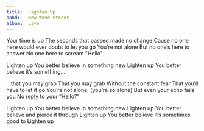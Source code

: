 ```yaml
---
title:  Lighten Up
band:   New Wave Stoner
album:  Live
---
```


Your time is up
The seconds that passed made no change
Cause no one here would ever doubt to let you go
You’re not alone
But no one’s here to answer
No one here to scream "Hello"

Lighten up
You better believe in something new
Lighten up
You better believe it’s something...

...that you may grab
That you may grab
Without the constant fear
That you’ll have to let it go
You’re not alone, (you’re so alone)
But even your echo fails you
No reply to your “Hello?”

Lighten up
You better believe in something new
Lighten up
You better believe and pierce it through
Lighten up
You better believe it’s sometimes good to
Lighten up